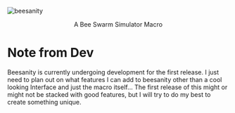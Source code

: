![beesanity](https://github.com/PyTsun/Beesanity/assets/53323309/418be713-8dfe-4186-a34e-ead76d379148)
<p align="center">A Bee Swarm Simulator Macro</p>

# Note from Dev
Beesanity is currently undergoing development for the first release. I just need to plan out on what features I can add to beesanity other than a cool looking Interface and just the macro itself... The first release of this might or might not be stacked with good features, but I will try to do my best to create something unique.
